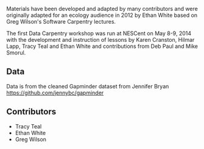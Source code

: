 Materials have been developed and adapted by many contributors and were originally adapted for an ecology audience in 2012 by Ethan White based on Greg Wilson's Software Carpentry lectures.

The first Data Carpentry workshop was run at NESCent on May 8-9, 2014 with the
development and instruction of lessons by Karen Cranston, Hilmar Lapp, Tracy
Teal and Ethan White and contributions from Deb Paul and Mike Smorul.

## Data

Data is from the cleaned Gapminder dataset from Jennifer Bryan   
https://github.com/jennybc/gapminder


## Contributors

* Tracy Teal
* Ethan White
* Greg Wilson

